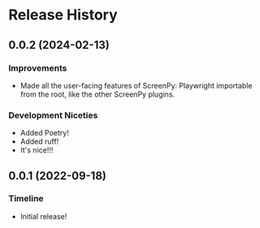 Release History
===============

0.0.2 (2024-02-13)
------------------

### Improvements

- Made all the user-facing features of ScreenPy: Playwright importable from the root, like the other ScreenPy plugins.

### Development Niceties

- Added Poetry!
- Added ruff!
- It's nice!!!


0.0.1 (2022-09-18)
------------------

### Timeline

- Initial release!
